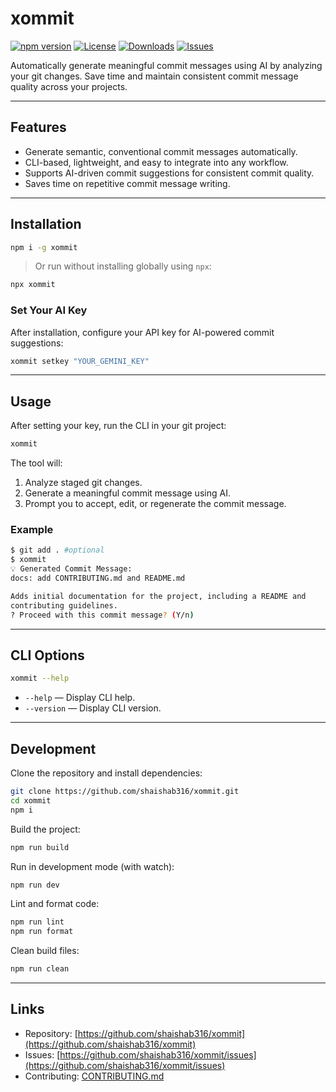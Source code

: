 # xommit

[![npm version](https://img.shields.io/npm/v/xommit.svg)](https://www.npmjs.com/package/xommit)
[![License](https://img.shields.io/npm/l/xommit.svg)](https://github.com/shaishab316/xommit/blob/main/LICENSE)
[![Downloads](https://img.shields.io/npm/dt/xommit.svg)](https://www.npmjs.com/package/xommit)
[![Issues](https://img.shields.io/github/issues/shaishab316/xommit.svg)](https://github.com/shaishab316/xommit/issues)

Automatically generate meaningful commit messages using AI by analyzing your git changes. Save time and maintain consistent commit message quality across your projects.

---

## Features

- Generate semantic, conventional commit messages automatically.
- CLI-based, lightweight, and easy to integrate into any workflow.
- Supports AI-driven commit suggestions for consistent commit quality.
- Saves time on repetitive commit message writing.

---

## Installation

```bash
npm i -g xommit
```

> Or run without installing globally using `npx`:

```bash
npx xommit
```

### Set Your AI Key

After installation, configure your API key for AI-powered commit suggestions:

```bash
xommit setkey "YOUR_GEMINI_KEY"
```

---

## Usage

After setting your key, run the CLI in your git project:

```bash
xommit
```

The tool will:

1. Analyze staged git changes.
2. Generate a meaningful commit message using AI.
3. Prompt you to accept, edit, or regenerate the commit message.

### Example

```bash
$ git add . #optional
$ xommit
💡 Generated Commit Message:
docs: add CONTRIBUTING.md and README.md

Adds initial documentation for the project, including a README and
contributing guidelines.
? Proceed with this commit message? (Y/n)
```

---

## CLI Options

```bash
xommit --help
```

- `--help` — Display CLI help.
- `--version` — Display CLI version.

---

## Development

Clone the repository and install dependencies:

```bash
git clone https://github.com/shaishab316/xommit.git
cd xommit
npm i
```

Build the project:

```bash
npm run build
```

Run in development mode (with watch):

```bash
npm run dev
```

Lint and format code:

```bash
npm run lint
npm run format
```

Clean build files:

```bash
npm run clean
```

---

## Links

- Repository: [https://github.com/shaishab316/xommit](https://github.com/shaishab316/xommit)
- Issues: [https://github.com/shaishab316/xommit/issues](https://github.com/shaishab316/xommit/issues)
- Contributing: [CONTRIBUTING.md](CONTRIBUTING.md)
